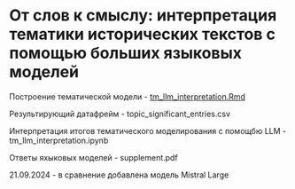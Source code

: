 # От слов к смыслу: интерпретация тематики исторических текстов с помощью больших языковых моделей


Построение тематической модели - [tm_llm_interpretation.Rmd](https://github.com/alexeyvkuznetsov/tm_llm_interpretation/blob/main/tm_llm_interpretation.Rmd)

Результирующий датафрейм - topic_significant_entries.csv

Интерпретация итогов тематического моделирования с помощбю LLM - tm_llm_interpretation.ipynb

Ответы яхыковых моделей - supplement.pdf



21.09.2024 - в сравнение добавлена модель Mistral Large

